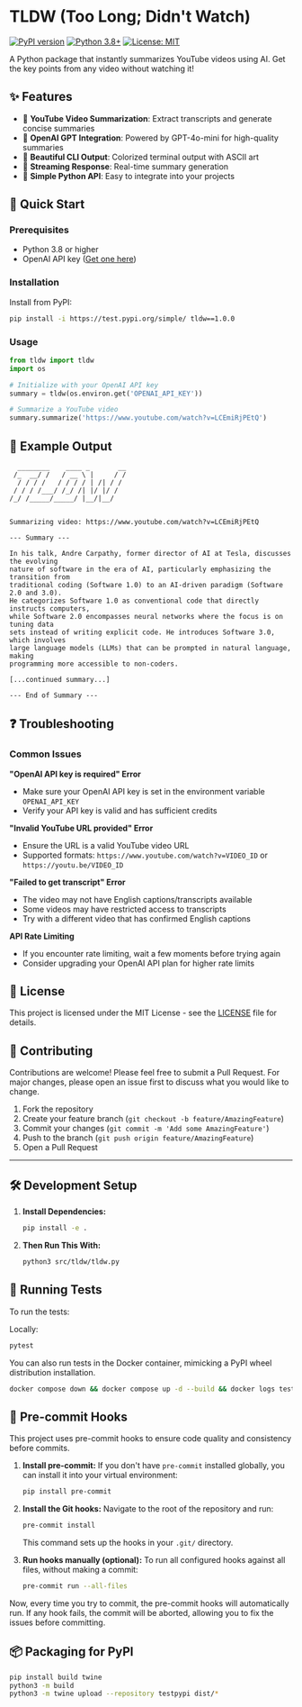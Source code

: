 # TLDW (Too Long; Didn't Watch)

[![PyPI version](https://badge.fury.io/py/tldw.svg)](https://badge.fury.io/py/tldw)
[![Python 3.8+](https://img.shields.io/badge/python-3.8+-blue.svg)](https://www.python.org/downloads/)
[![License: MIT](https://img.shields.io/badge/License-MIT-yellow.svg)](https://opensource.org/licenses/MIT)

A Python package that instantly summarizes YouTube videos using AI. Get the key points from any video without watching it!

## ✨ Features

- 🎥 **YouTube Video Summarization**: Extract transcripts and generate concise summaries
- 🤖 **OpenAI GPT Integration**: Powered by GPT-4o-mini for high-quality summaries
- 🎨 **Beautiful CLI Output**: Colorized terminal output with ASCII art
- 🔄 **Streaming Response**: Real-time summary generation
- 🐍 **Simple Python API**: Easy to integrate into your projects

## 🚀 Quick Start

### Prerequisites

- Python 3.8 or higher
- OpenAI API key ([Get one here](https://platform.openai.com/api-keys))

### Installation

Install from PyPI:

```bash
pip install -i https://test.pypi.org/simple/ tldw==1.0.0
```

### Usage

```python
from tldw import tldw
import os

# Initialize with your OpenAI API key
summary = tldw(os.environ.get('OPENAI_API_KEY'))

# Summarize a YouTube video
summary.summarize('https://www.youtube.com/watch?v=LCEmiRjPEtQ')
```

## 📝 Example Output

```
  ________    ____ _       __
 /_  __/ /   / __ \ |     / /
  / / / /   / / / / | /| / /
 / / / /___/ /_/ /| |/ |/ /
/_/ /_____/_____/ |__/|__/


Summarizing video: https://www.youtube.com/watch?v=LCEmiRjPEtQ

--- Summary ---

In his talk, Andre Carpathy, former director of AI at Tesla, discusses the evolving
nature of software in the era of AI, particularly emphasizing the transition from
traditional coding (Software 1.0) to an AI-driven paradigm (Software 2.0 and 3.0).
He categorizes Software 1.0 as conventional code that directly instructs computers,
while Software 2.0 encompasses neural networks where the focus is on tuning data
sets instead of writing explicit code. He introduces Software 3.0, which involves
large language models (LLMs) that can be prompted in natural language, making
programming more accessible to non-coders.

[...continued summary...]

--- End of Summary ---
```

## ❓ Troubleshooting

### Common Issues

**"OpenAI API key is required" Error**

- Make sure your OpenAI API key is set in the environment variable `OPENAI_API_KEY`
- Verify your API key is valid and has sufficient credits

**"Invalid YouTube URL provided" Error**

- Ensure the URL is a valid YouTube video URL
- Supported formats: `https://www.youtube.com/watch?v=VIDEO_ID` or `https://youtu.be/VIDEO_ID`

**"Failed to get transcript" Error**

- The video may not have English captions/transcripts available
- Some videos may have restricted access to transcripts
- Try with a different video that has confirmed English captions

**API Rate Limiting**

- If you encounter rate limiting, wait a few moments before trying again
- Consider upgrading your OpenAI API plan for higher rate limits

## 📜 License

This project is licensed under the MIT License - see the [LICENSE](LICENSE) file for details.

## 🤝 Contributing

Contributions are welcome! Please feel free to submit a Pull Request. For major changes, please open an issue first to discuss what you would like to change.

1. Fork the repository
2. Create your feature branch (`git checkout -b feature/AmazingFeature`)
3. Commit your changes (`git commit -m 'Add some AmazingFeature'`)
4. Push to the branch (`git push origin feature/AmazingFeature`)
5. Open a Pull Request

---

## 🛠️ Development Setup

1.  **Install Dependencies:**

    ```bash
    pip install -e .
    ```

2.  **Then Run This With:**

    ```bash
    python3 src/tldw/tldw.py
    ```

## 🧪 Running Tests

To run the tests:

Locally:

```bash
pytest
```

You can also run tests in the Docker container, mimicking a PyPI wheel distribution installation.

```bash
docker compose down && docker compose up -d --build && docker logs tests -f
```

## 🤝 Pre-commit Hooks

This project uses pre-commit hooks to ensure code quality and consistency before commits.

1.  **Install pre-commit:**
    If you don't have `pre-commit` installed globally, you can install it into your virtual environment:

    ```bash
    pip install pre-commit
    ```

2.  **Install the Git hooks:**
    Navigate to the root of the repository and run:

    ```bash
    pre-commit install
    ```

    This command sets up the hooks in your `.git/` directory.

3.  **Run hooks manually (optional):**
    To run all configured hooks against all files, without making a commit:
    ```bash
    pre-commit run --all-files
    ```

Now, every time you try to commit, the pre-commit hooks will automatically run. If any hook fails, the commit will be aborted, allowing you to fix the issues before committing.

## 📦 Packaging for PyPI

```bash
pip install build twine
python3 -m build
python3 -m twine upload --repository testpypi dist/*
```
